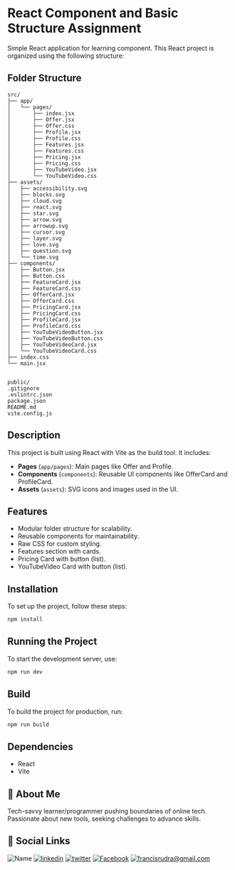# React Component and Basic Structure Assignment

Simple React application for learning component. This React project is organized using the following structure:

## Folder Structure

```
src/
├── app/
│   └── pages/
│       ├── index.jsx
│       ├── Offer.jsx
│       ├── Offer.css
│       ├── Profile.jsx
│       ├── Profile.css
│       ├── Features.jsx
│       ├── Features.css
│       ├── Pricing.jsx
│       ├── Pricing.css
│       ├── YouTubeVideo.jsx
│       └── YouTubeVideo.css
├── assets/
│   ├── accessibility.svg
│   ├── blocks.svg
│   ├── cloud.svg
│   ├── react.svg
│   ├── star.svg
│   ├── arrow.svg
│   ├── arrowup.svg
│   ├── cursor.svg
│   ├── layer.svg
│   ├── love.svg
│   ├── question.svg
│   └── time.svg
├── components/
│   ├── Button.jsx
│   ├── Button.css
│   ├── FeatureCard.jsx
│   ├── FeatureCard.css
│   ├── OfferCard.jsx
│   ├── OfferCard.css
│   ├── PricingCard.jsx
│   ├── PricingCard.css
│   ├── ProfileCard.jsx
│   ├── ProfileCard.css
│   ├── YouTubeVideoButton.jsx
│   ├── YouTubeVideoButton.css
│   ├── YouTubeVideoCard.jsx
│   └── YouTubeVideoCard.css
├── index.css
└── main.jsx


public/
.gitignore
.eslintrc.json
package.json
README.md
vite.config.js
```

## Description

This project is built using React with Vite as the build tool. It includes:

-   **Pages** (`app/pages`): Main pages like Offer and Profile.
-   **Components** (`components`): Reusable UI components like OfferCard and ProfileCard.
-   **Assets** (`assets`): SVG icons and images used in the UI.

## Features

-   Modular folder structure for scalability.
-   Reusable components for maintainability.
-   Raw CSS for custom styling.
-   Features section with cards.
-   Pricing Card with button (list).
-   YouTubeVideo Card with button (list).

## Installation

To set up the project, follow these steps:

```bash
npm install
```

## Running the Project

To start the development server, use:

```bash
npm run dev
```

## Build

To build the project for production, run:

```bash
npm run build
```

## Dependencies

-   React
-   Vite

## 🚀 About Me

Tech-savvy learner/programmer pushing boundaries of online tech. Passionate about new tools, seeking challenges to advance skills.

## 🔗 Social Links

![Name](https://img.shields.io/badge/Name-Francis%20Rudra%20D%20Cruze-yellowgreen?style=for-the-badge)
[![linkedin](https://img.shields.io/badge/linkedin-0A66C2?style=for-the-badge&logo=linkedin&logoColor=white)](https://www.linkedin.com/in/rudradcruze)
[![twitter](https://img.shields.io/badge/twitter-1DA1F2?style=for-the-badge&logo=twitter&logoColor=white)](https://twitter.com/rudradcruze)
[![Facebook](https://img.shields.io/badge/facebook-4267B2?style=for-the-badge&logo=facebook&logoColor=white)](https://facebook.com/rudradcruze)
[![francisrudra@gmail.com](https://img.shields.io/badge/gmail-4267B2?style=for-the-badge&logo=gmail&logoColor=white)](mailto:francisrudra@gmail.com)

